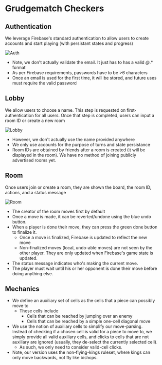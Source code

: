 # Grudgematch Checkers

## Authentication

We leverage Firebase's standard authentication to allow users to create accounts and start playing (with persistant states and progress)

![Auth](https://github.com/ethansq/grudgematch-checkers/blob/master/readme/auth.png?raw=true)

* Note, we don't actually validate the email. It just has to has a valid *@*.* format
* As per Firebase requirements, passwords have to be >6 characters
* Once an email is used for the first time, it will be stored, and future uses must require the valid password

## Lobby

We allow users to choose a name. This step is requested on first-authentication for all users. Once that step is completed, users can input a room ID or create a new room

![Lobby](https://github.com/ethansq/grudgematch-checkers/blob/master/readme/lobby.png)

* However, we don't actually use the name provided anywhere
* We only use accounts for the purpose of turns and state persistance
* Room IDs are obtained by friends after a room is created (it will be displayed in the room). We have no method of joining publicly advertised rooms yet.

## Room

Once users join or create a room, they are shown the board, the room ID, actions, and a status message

![Room](https://github.com/ethansq/grudgematch-checkers/blob/master/readme/board.png)

* The creator of the room moves first by default
* Once a move is made, it can be reverted/undone using the blue undo button.
* When a player is done their move, they can press the green done button to finalize it.
  * Once a move is finalized, Firebase is updated to reflect the new move
  * Non-finalized moves (local, undo-able moves) are not seen by the other player. They are only updated when Firebase's game state is updated.
* The status message indicates who's making the current move.
* The player must wait until his or her opponent is done their move before doing anything else.

## Mechanics

* We define an auxiliary set of cells as the cells that a piece can possibly move to
  * These cells include
    * Cells that can be reached by jumping over an enemy
    * Cells that can be reached by a simple one-cell diagonal move
* We use the notion of auxiliary cells to simplify our move-parsing. Instead of checking if a chosen cell is valid for a piece to move to, we simply provide all valid auxiliary cells, and clicks to cells that are not auxiliary are ignored (usually, they de-select the currently selected cell).
  * As such, we only need to consider valid-cell clicks.
* Note, our version uses the non-flying-kings ruleset, where kings can only move backwards, not fly like bishops.

